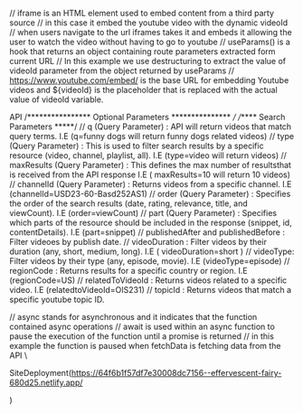 // iframe is an HTML element used to embed content from a third party source
// in this case it embed the youtube video with the dynamic videoId
// when users navigate to the url iframes takes it and embeds it allowing the user to watch the video without having to go to youtube
// useParams() is a hook that returns an object containing route parameters extracted form current URL
// In this example we use destructuring to extract the value of videoId parameter from the object returned by useParams
// https://www.youtube.com/embed/ is the base URL for embedding Youtube videos and ${videoId} is the placeholder that is replaced with the actual value of videoId variable.

API
/**************** Optional Parameters *************** */
/***** Search Parameters *****/
// q (Query Parameter) : API will return videos that match query terms. I.E (q=funny dogs will return funny dogs related videos)
// type (Query Parameter) : This is used to filter search results by a specific resource (video, channel, playlist, all). I.E (type=video will return videos)
// maxResults (Query Parameter) : This defines the max number of resultsthat is received from the API response I.E ( maxResults=10 will return 10 videos)
// channelId (Query Parameter) : Returns videos from a specific channel. I.E (channelId=USD23-60-Basd252AS1)
// order (Query Parameter) : Specifies the order of the search results (date, rating, relevance, title, and viewCount). I.E (order=viewCount)
// part (Query Parameter) : Specifies which parts of the resource should be included in the response (snippet, id, contentDetails). I.E (part=snippet)
// publishedAfter and publishedBefore : Filter videoes by publish date.
// videoDuration : Filter videos by their duration (any, short, medium, long). I.E ( videoDuration=short )
// videoType: Filter videos by their type (any, episode, movie). I.E (videoType=episode)
// regionCode : Returns results for a specific country or region. I.E (regionCode=US)
// relatedToVideoId : Returns videos related to a specific video. I.E (relatedtoVideoId=OIS231)
// topicId : Returns videos that match a specific youtube topic ID.

// async stands for asynchronous and it indicates that the function contained async operations
// await is used within an async function to pause the execution of the function until a promise is returned
// in this example the function is paused when fetchData is fetching data from the API \

SiteDeployment(https://64f6b1f57df7e30008dc7156--effervescent-fairy-680d25.netlify.app/





)